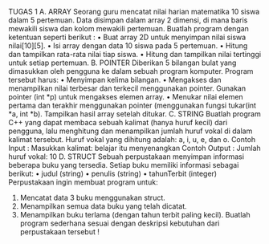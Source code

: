 TUGAS 1
A. ARRAY
Seorang guru mencatat nilai harian matematika 10 siswa dalam 5 pertemuan. Data disimpan
dalam array 2 dimensi, di mana baris mewakili siswa dan kolom mewakili pertemuan.
Buatlah program dengan ketentuan seperti berikut :
• Buat array 2D untuk menyimpan nilai siswa nilai[10][5]. • Isi array dengan data 10 siswa pada 5 pertemuan.
• Hitung dan tampilkan rata-rata nilai tiap siswa.
• Hitung dan tampilkan nilai tertinggi untuk setiap pertemuan.
B. POINTER
Diberikan 5 bilangan bulat yang dimasukkan oleh pengguna ke dalam sebuah program
komputer.
Program tersebut harus:
• Menyimpan kelima bilangan.
• Mengakses dan menampilkan nilai terbesar dan terkecil menggunakan pointer. Gunakan
pointer (int *p) untuk mengakses elemen array.
• Menukar nilai elemen pertama dan terakhir menggunakan pointer (menggunakan fungsi
tukar(int *a, int *b). Tampilkan hasil array setelah ditukar.
C. STRING
Buatlah program C++ yang dapat membaca sebuah kalimat (hanya huruf kecil) dari pengguna,
lalu menghitung dan menampilkan jumlah huruf vokal di dalam kalimat tersebut. Huruf vokal
yang dihitung adalah: a, i, u, e, dan o.
Contoh Input :
Masukkan kalimat: belajar itu menyenangkan
Contoh Output :
Jumlah huruf vokal: 10
D. STRUCT
Sebuah perpustakaan menyimpan informasi beberapa buku yang tersedia. Setiap buku memiliki
informasi sebagai berikut:
• judul (string)
• penulis (string)
• tahunTerbit (integer)
Perpustakaan ingin membuat program untuk:
1. Mencatat data 3 buku menggunakan struct.
2. Menampilkan semua data buku yang telah dicatat.
3. Menampilkan buku terlama (dengan tahun terbit paling kecil).
Buatlah program sederhana sesuai dengan deskripsi kebutuhan dari perpustakaan tersebut !
